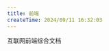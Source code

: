 ```yaml
---
title: 前端
createTime: 2024/09/11 16:32:03
---
```




<CardGrid>  

<LinkCard icon="mingcute:doc-line" title="网道" href="https://wangdoc.com/" >

互联网前端综合文档

</LinkCard> 

</CardGrid>
